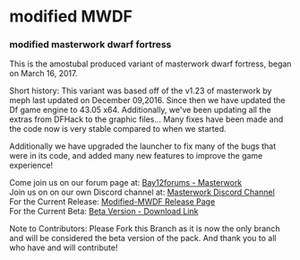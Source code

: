 # modified MWDF
### modified masterwork dwarf fortress

This is the amostubal produced variant of masterwork dwarf fortress, began on March 16, 2017. 

Short history: 
This variant was based off of the v1.23 of masterwork by meph last updated on December 09,2016. 
Since then we have updated the Df game engine to 43.05 x64.  Additionally, we've been updating all the extras from DFHack to the graphic files...  Many fixes have been made and the code now is very stable compared to when we started.

Additionally we have upgraded the launcher to fix many of the bugs that were in its code, and added many new features to improve the game experience!

Come join us on our forum page at: [Bay12forums - Masterwork](http://www.bay12forums.com/smf/index.php?topic=163261.0)  
Join us on on our own Discord channel at: [Masterwork Discord Channel](https://discord.gg/cRbmUAZ)  
For the Current Release: [Modified-MWDF Release Page](https://github.com/Modified-MW-DF/modified-MDF/releases)  
For the Current Beta: [Beta Version - Download Link](https://github.com/Modified-MW-DF/modified-MDF/archive/Master-Branch.zip)  

Note to Contributors: 
 Please Fork this Branch as it is now the only branch and will be considered the beta version of the pack. 
 And thank you to all who have and will contribute!
